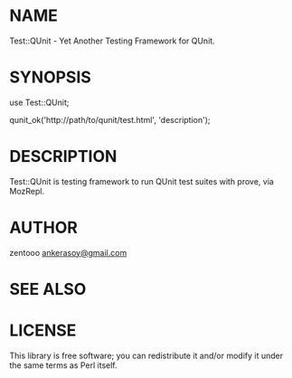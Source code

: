 # NAME

Test::QUnit - Yet Another Testing Framework for QUnit.

# SYNOPSIS

  use Test::QUnit;

  qunit_ok('http://path/to/qunit/test.html', 'description');

# DESCRIPTION

Test::QUnit is testing framework to run QUnit test suites with prove, via MozRepl.

# AUTHOR

zentooo <ankerasoy@gmail.com>

# SEE ALSO

# LICENSE

This library is free software; you can redistribute it and/or modify
it under the same terms as Perl itself.